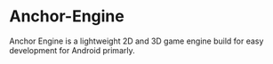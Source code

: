 # Anchor-Engine
Anchor Engine is a lightweight 2D and 3D game engine build for easy development for Android primarly.
